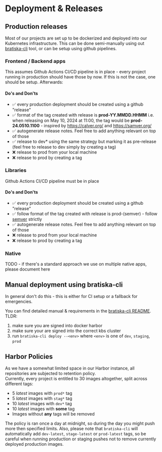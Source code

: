 # Deployment & Releases

## Production releases

Most of our projects are set up to be dockerized and deployed into our Kubernetes infrastructure. This can be done semi-manually using out [bratiska-cli](https://github.com/bratislava/bratiska-cli) tool, or can be setup using github pipelines. 

### Frontend / Backend apps

This assumes Github Actions CI/CD pipeline is in place - every project running in production should have those by now. If this is not the case, one should be setup. Afterwards:

#### Do's and Don'ts

 * ✅ every production deployment should be created using a github "release"
 * ✅ format of the tag created with release is **prod-YY.MMDD.HHMM** i.e. when releasing on May 10, 2024 at 11:00, the tag would be **prod-24.0510.1100** - inspired by https://calver.org/ and https://samver.org/
 * ✅ autogenerate release notes. Feel free to add anything relevant on top of those
 * ✅ release to dev* using the same strategy but marking it as pre-release (feel free to release to dev simply by creating a tag)
 * ❌ release to prod from your local machine
 * ❌ release to prod by creating a tag

### Libraries

Github Actions CI/CD pipeline must be in place

#### Do's and Don'ts

 * ✅ every production deployment should be created using a github "release"
 * ✅ follow format of the tag created with release is prod-(semver) - follow [semver](https://semver.org) strictly
 * ✅ autogenerate release notes. Feel free to add anything relevant on top of those
 * ❌ release to prod from your local machine
 * ❌ release to prod by creating a tag

### Native

TODO - if there's a standard approach we use on multiple native apps, please document here

## Manual deployment using bratiska-cli

<Callout emoji="⚠️" type="warning">
  In general don't do this - this is either for CI setup or a fallback for emergencies.
</Callout>

You can find detailed manual & requirements in the [bratiska-cli README](https://github.com/bratislava/bratiska-cli#readme). TLDR:

1. make sure you are signed into docker harbor
2. make sure your are signed into the correct kbs cluster
3. run `bratiska-cli deploy --<env>` where `<env>` is one of `dev`, `staging`, `prod`

## Harbor Policies

As we have a somewhat limited space in our Harbor instance, all repositories are subjected to retention policy.  
Currently, every project is entitled to 30 images altogether, split across different tags: 

* 5 *latest* images with `prod*` tag
* 5 *latest* images with `stag*` tag
* 10 *latest* images with `dev*` tag
* 10 *latest* images with **some** tag
* Images without **any** tags will be removed

The policy is ran once a day at midnight, so during the day you might push more then specified limits. Also, please note that `bratiska-cli` will automatically add `dev-latest`, `stage-latest` or `prod-latest` tags, so be careful when running production or staging pushes not to remove currently deployed production images.
